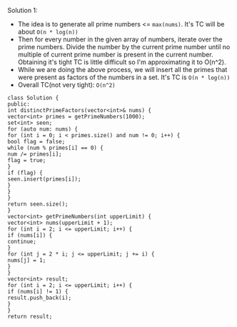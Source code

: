 Solution 1:
​
- The idea is to generate all prime numbers <= `max(nums)`. It's TC will be about `O(n * log(n))`
- Then for every number in the given array of numbers, iterate over the prime numbers. Divide the number by the current prime number until no multiple of current prime number is present in the current number. Obtaining it's tight TC is little difficult so I'm approximating it to O(n^2).
- While we are doing the above process, we will insert all the primes that were present as factors of the numbers in a set. It's TC is `O(n * log(n))`
- Overall TC(not very tight): `O(n^2)`
​
```
class Solution {
public:
int distinctPrimeFactors(vector<int>& nums) {
vector<int> primes = getPrimeNumbers(1000);
set<int> seen;
for (auto num: nums) {
for (int i = 0; i < primes.size() and num != 0; i++) {
bool flag = false;
while (num % primes[i] == 0) {
num /= primes[i];
flag = true;
}
if (flag) {
seen.insert(primes[i]);
}
}
}
return seen.size();
}
vector<int> getPrimeNumbers(int upperLimit) {
vector<int> nums(upperLimit + 1);
for (int i = 2; i <= upperLimit; i++) {
if (nums[i]) {
continue;
}
for (int j = 2 * i; j <= upperLimit; j += i) {
nums[j] = 1;
}
}
vector<int> result;
for (int i = 2; i <= upperLimit; i++) {
if (nums[i] != 1) {
result.push_back(i);
}
}
return result;
